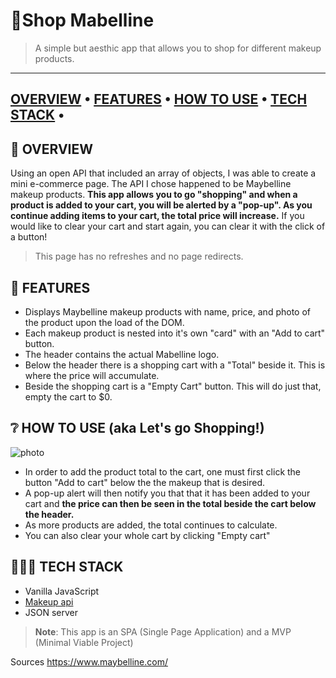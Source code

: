# 💄Shop Mabelline
> A simple but aesthic app that allows you to shop for different makeup products.
---
[OVERVIEW](https://github.com/KollerCode/Shopping-Project#overview) • 
[FEATURES](https://github.com/KollerCode/Shopping-Project#features) • 
[HOW TO USE](https://github.com/KollerCode/Shopping-Project#how-to-use-lets-go-shopping) • 
[TECH STACK](https://github.com/KollerCode/Shopping-Project#tech-stack) • 
---
## 📖 OVERVIEW 
Using an open API that included an array of objects, I was able to create a mini e-commerce page. The API I chose happened to be Maybelline makeup products. **This app allows you to go "shopping" and when a product is added to your cart, you will be alerted by a "pop-up". As you continue adding items to your cart, the total price will increase.** If you would like to clear your cart and start again, you can clear it with the click of a button! 

>This page has no refreshes and no page redirects. 

## 🌟 FEATURES
- Displays Maybelline makeup products with name, price, and photo of the product upon the load of the DOM.
- Each makeup product is nested into it's own "card" with an "Add to cart" button. 
- The header contains the actual Mabelline logo.
- Below the header there is a shopping cart with a "Total" beside it. This is where the price will accumulate. 
- Beside the shopping cart is a "Empty Cart" button. This will do just that, empty the cart to $0. 

## ❔ HOW TO USE (aka Let's go Shopping!)
![photo](/home/nkoller/Downloads/gifit_1642689919048.gif)
* In order to add the product total to the cart, one must first click the button "Add to cart" below the the makeup that is desired.
* A pop-up alert will then notify you that that it has been added to your cart and **the price can then be seen in the total beside the cart below the header.**
* As more products are added, the total continues to calculate. 
* You can also clear your whole cart by clicking "Empty cart"

## 👩🏽‍💻 TECH STACK
- Vanilla JavaScript
- [Makeup api](http://makeup-api.herokuapp.com/api/v1/products.json?brand=maybelline)
- JSON server

>**Note**: This app is an SPA (Single Page Application) and a MVP (Minimal Viable Project)

Sources
https://www.maybelline.com/